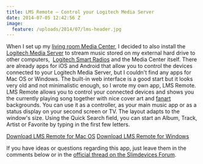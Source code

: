 ```yaml
---
title: LMS Remote – Control your Logitech Media Server
date: 2014-07-05 12:42:56 Z
image:
  feature: /uploads/2014/07/lms-header.jpg
---
```


When I set up my [living room Media Center](http://leolabs.org/blog/building-living-room-media-center-part-2/ "Building a living room media center – Part 2: The Intel NUC"), I decided to also install the [Logitech Media Server](http://wiki.slimdevices.com/index.php/DebianPackage "Install the Logitech Media Server on Linux") to stream music stored on my external hard drive to other computers,  [Logitech Smart Radios](http://www.amazon.de/gp/product/B00935DT6K/ref=as_li_ss_tl?ie=UTF8&camp=1638&creative=19454&creativeASIN=B00935DT6K&linkCode=as2&tag=leolabsorg-21 "Logitech UE Smart Radio") and the Media Center itself. There are already apps for iOS and Android that allow you to control the devices connected to your Logitech Media Server, but I couldn't find any apps for Mac OS or Windows. The built-in web interface is a good start but it looks very old and not minimalistic enough, so I wrote my own app, LMS Remote. LMS Remote allows you to control your connected devices and shows you the currently playing song together with nice cover art and [fanart](http://fanart.tv) backgrounds. You can use it as a controller, as your main music app or as a status display on your second screen or TV. The layout adapts to the window's size. Using the Quick Search field, you can start an Album, Track, Artist or Favorite by typing in the first few letters.

[Download LMS Remote for Mac OS](http://cdn.leolabs.org/lms-remote/mac.zip)
[Download LMS Remote for Windows](http://cdn.leolabs.org/lms-remote/win.zip)

If you have ideas or questions regarding this app, just leave them in the comments below or in the [official thread on the Slimdevices Forum](http://forums.slimdevices.com/showthread.php?101145-Announcing-LMS-Remote-Controller-App-for-Mac-OS-X).
